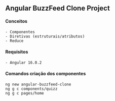 ## Angular BuzzFeed Clone Project

#### Conceitos
    - Componentes
    - Diretivas (estruturais/atributos)
    - Reduce
    
#### Requisitos
    - Angular 16.0.2

#### Comandos criação dos componentes
    ng new angular-buzzfeed-clone
    ng g c components/quizz
    ng g c pages/home
    
